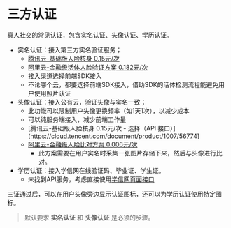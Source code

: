 # 三方认证

真人社交的常见认证，包含实名认证、头像认证、学历认证。

- 实名认证：接入第三方实名验证服务；
    - [腾讯云-基础版人脸核身 0.15元/次](https://cloud.tencent.com/document/product/1007/84321#.E5.9F.BA.E7.A1.80.E7.89.88.E4.BA.BA.E8.84.B8.E6.A0.B8.E8.BA.AB.E4.BB.B7.E6.A0.BC.E8.AF.B4.E6.98.8E)
    - [阿里云-金融级活体人脸验证方案 0.182元/次](https://help.aliyun.com/zh/id-verification/financial-grade-id-verification/product-overview/face-liveness-verification-solution-for-financial-services)
    - 接入渠道选择前端SDK接入
    - 不论哪个云，都要选择前端SDK接入，借助SDK的活体检测流程能避免用户使用照片认证
- 头像认证：接入公有云，验证头像与实名一致；
    - 此功能可以限制用户头像更换频率（如1天1次），以减少成本
    - 可以纯服务端接入，减少前端工作量
    - [腾讯云-基础版人脸核身 0.15元/次 - 选择（API 接口）](https://cloud.tencent.com/document/product/1007/56774]
    - [阿里云-金融级人脸比对方案 0.006元/次](https://help.aliyun.com/zh/id-verification/financial-grade-id-verification/product-overview/face-comparison-solution-for-financial-services-1?spm=a2c4g.11186623.0.i19)
        - 此方案需要在用户实名时采集一张图片存储下来，然后与头像进行比对。
- 学历认证：接入学信网在线验证码、毕业证、学生证。
    - 未找到API服务，考虑直接使用[学信网页面接口](https://www.chsi.com.cn/xlcx/bgcx.jsp)

三证通过后，可以在用户头像旁边显示认证图标，还可以为学历认证使用特定图标。

> 默认要求 **实名认证** 和 **头像认证** 是必须的步骤。